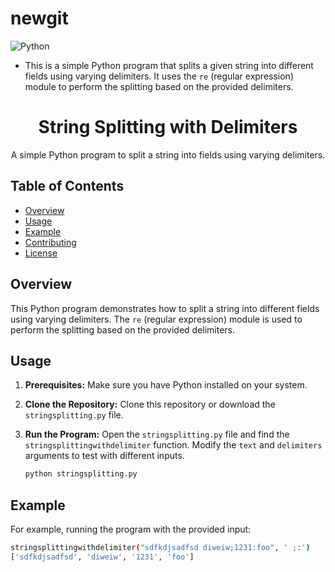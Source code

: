 # newgit
![Python](https://img.shields.io/badge/python-3.9+-blue)
* This is a simple Python program that splits a given string into different fields using varying delimiters. It uses the `re` (regular expression) module to perform the splitting based on the provided delimiters.
<div align="center">
  <h1>String Splitting with Delimiters</h1>
  <p>A simple Python program to split a string into fields using varying delimiters.</p>
</div>

## Table of Contents
- [Overview](#overview)
- [Usage](#usage)
- [Example](#example)
- [Contributing](#contributing)
- [License](#license)

## Overview

This Python program demonstrates how to split a string into different fields using varying delimiters. The `re` (regular expression) module is used to perform the splitting based on the provided delimiters.

## Usage

1. **Prerequisites:** Make sure you have Python installed on your system.

2. **Clone the Repository:** Clone this repository or download the `stringsplitting.py` file.

3. **Run the Program:** Open the `stringsplitting.py` file and find the `stringsplittingwithdelimiter` function. Modify the `text` and `delimiters` arguments to test with different inputs.

   ```bash
   python stringsplitting.py

  ## Example

  For example, running the program with the provided input:

  ```bash
  stringsplittingwithdelimiter("sdfkdjsadfsd diweiw;1231:foo", ' ;:')
  ['sdfkdjsadfsd', 'diweiw', '1231', 'foo']
